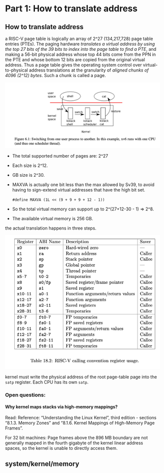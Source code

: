 # Part 1: How to translate address

## How to translate address

a RISC-V page table is logically an array of 2^27 \(134,217,728\) page table entries \(PTEs\). The paging hardware _translates a virtual address by using the top 27 bits of the 39 bits to index into the page table to find a PTE_, and making a 56-bit physical address whose top 44 bits come from the PPN in the PTE and whose bottom 12 bits are copied from the original virtual address. Thus a page table gives the operating system control over virtual-to-physical address translations at the granularity of _aligned chunks of 4096 \(2^12\) bytes_. Such a chunk is called a page.

![](../../.gitbook/assets/image.png)

* The total supported number of pages are: 2^27
* Each size is 2^12.
* GB size is 2^30.
* MAXVA is actually one bit less than the max allowed by Sv39, to avoid having to sign-extend virtual addresses that have the high bit set.

  `#define MAXVA (1L << (9 + 9 + 9 + 12 - 1))`

* So the total virtual memory can support up to 2^\(27+12-30 - 1\) =&gt; 2^8. 
* The available virtual memory is 256 GB.

the actual translation happens in three steps.

![](../../.gitbook/assets/image%20%288%29.png)

kernel must write the physical address of the root page-table page into the `satp` register. Each CPU has its own `satp`.

### Open questions:

#### Why kernel maps stacks via high-memory mappings?

Read: Reference: “Understanding the Linux Kernel”, third edition - sections “8.1.3. Memory Zones” and “8.1.6. Kernel Mappings of High-Memory Page Frames”.

For 32 bit machines: Page frames above the 896 MB boundary are not generally mapped in the fourth gigabyte of the kernel linear address spaces, so the kernel is unable to directly access them.

## system/kernel/memory

